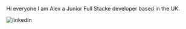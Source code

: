 Hi everyone I am Alex a Junior Full Stacke developer based in the UK.







<img align="left" alt="linkedIn" src="https://img.shields.io/badge/LinkedIn-0077B5?style=for-the-badge&logo=linkedin&logoColor=white">



